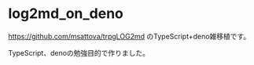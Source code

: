 ﻿# log2md_on_deno

https://github.com/msattova/trpgLOG2md のTypeScript+deno雑移植です。

TypeScript、denoの勉強目的で作りました。
